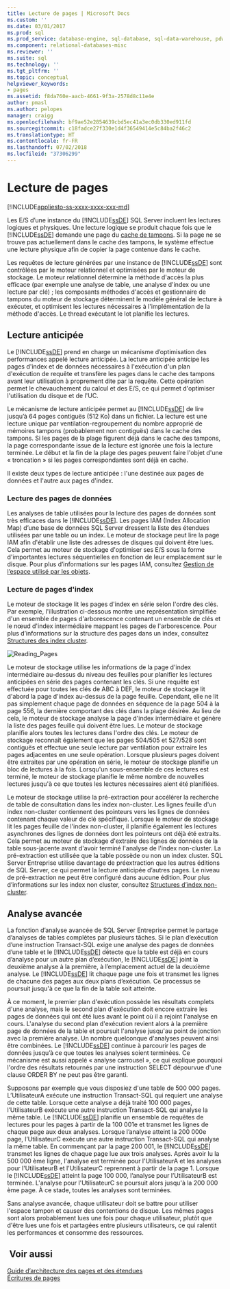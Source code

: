 ```yaml
---
title: Lecture de pages | Microsoft Docs
ms.custom: ''
ms.date: 03/01/2017
ms.prod: sql
ms.prod_service: database-engine, sql-database, sql-data-warehouse, pdw
ms.component: relational-databases-misc
ms.reviewer: ''
ms.suite: sql
ms.technology: ''
ms.tgt_pltfrm: ''
ms.topic: conceptual
helpviewer_keywords:
- pages
ms.assetid: f8da760e-aacb-4661-9f3a-2578d8c11e4e
author: pmasl
ms.author: pelopes
manager: craigg
ms.openlocfilehash: bf9ae52e2854639cbd5ec41a3ec0db330ed911fd
ms.sourcegitcommit: c18fadce27f330e1d4f36549414e5c84ba2f46c2
ms.translationtype: HT
ms.contentlocale: fr-FR
ms.lasthandoff: 07/02/2018
ms.locfileid: "37306299"
---
```

# <a name="reading-pages"></a>Lecture de pages
[!INCLUDE[appliesto-ss-xxxx-xxxx-xxx-md](../includes/appliesto-ss-xxxx-xxxx-xxx-md.md)]

Les E/S d’une instance du [!INCLUDE[ssDE](../includes/ssde-md.md)] SQL Server incluent les lectures logiques et physiques. Une lecture logique se produit chaque fois que le [!INCLUDE[ssDE](../includes/ssde-md.md)] demande une page du [cache de tampons](../relational-databases/memory-management-architecture-guide.md). Si la page ne se trouve pas actuellement dans le cache des tampons, le système effectue une lecture physique afin de copier la page contenue dans le cache.

Les requêtes de lecture générées par une instance de [!INCLUDE[ssDE](../includes/ssde-md.md)] sont contrôlées par le moteur relationnel et optimisées par le moteur de stockage. Le moteur relationnel détermine la méthode d'accès la plus efficace (par exemple une analyse de table, une analyse d'index ou une lecture par clé) ; les composants méthodes d'accès et gestionnaire de tampons du moteur de stockage déterminent le modèle général de lecture à exécuter, et optimisent les lectures nécessaires à l'implémentation de la méthode d'accès. Le thread exécutant le lot planifie les lectures.

## <a name="read-ahead"></a>Lecture anticipée
Le [!INCLUDE[ssDE](../includes/ssde-md.md)] prend en charge un mécanisme d’optimisation des performances appelé lecture anticipée. La lecture anticipée anticipe les pages d'index et de données nécessaires à l'exécution d'un plan d'exécution de requête et transfère les pages dans le cache des tampons avant leur utilisation à proprement dite par la requête. Cette opération permet le chevauchement du calcul et des E/S, ce qui permet d'optimiser l'utilisation du disque et de l'UC. 

Le mécanisme de lecture anticipée permet au [!INCLUDE[ssDE](../includes/ssde-md.md)] de lire jusqu’à 64 pages contiguës (512 Ko) dans un fichier. La lecture est une lecture unique par ventilation-regroupement du nombre approprié de mémoires tampons (probablement non contiguës) dans le cache des tampons. Si les pages de la plage figurent déjà dans le cache des tampons, la page correspondante issue de la lecture est ignorée une fois la lecture terminée. Le début et la fin de la plage des pages peuvent faire l'objet d'une « troncation » si les pages correspondantes sont déjà en cache.

Il existe deux types de lecture anticipée : l'une destinée aux pages de données et l'autre aux pages d'index.

### <a name="reading-data-pages"></a>Lecture des pages de données
Les analyses de table utilisées pour la lecture des pages de données sont très efficaces dans le [!INCLUDE[ssDE](../includes/ssde-md.md)]. Les pages IAM (Index Allocation Map) d’une base de données SQL Server dressent la liste des étendues utilisées par une table ou un index. Le moteur de stockage peut lire la page IAM afin d'établir une liste des adresses de disques qui doivent être lues. Cela permet au moteur de stockage d'optimiser ses E/S sous la forme d'importantes lectures séquentielles en fonction de leur emplacement sur le disque. Pour plus d’informations sur les pages IAM, consultez [Gestion de l’espace utilisé par les objets](../relational-databases/pages-and-extents-architecture-guide.md).

### <a name="reading-index-pages"></a>Lecture de pages d'index
Le moteur de stockage lit les pages d'index en série selon l'ordre des clés. Par exemple, l'illustration ci-dessous montre une représentation simplifiée d'un ensemble de pages d'arborescence contenant un ensemble de clés et le nœud d'index intermédiaire mappant les pages de l'arborescence. Pour plus d’informations sur la structure des pages dans un index, consultez [Structures des index cluster](../relational-databases/pages-and-extents-architecture-guide.md).

![Reading_Pages](../relational-databases/media/reading-pages.gif)

Le moteur de stockage utilise les informations de la page d'index intermédiaire au-dessus du niveau des feuilles pour planifier les lectures anticipées en série des pages contenant les clés. Si une requête est effectuée pour toutes les clés de ABC à DEF, le moteur de stockage lit d'abord la page d'index au-dessus de la page feuille. Cependant, elle ne lit pas simplement chaque page de données en séquence de la page 504 à la page 556, la dernière comportant des clés dans la plage désirée. Au lieu de cela, le moteur de stockage analyse la page d'index intermédiaire et génère la liste des pages feuille qui doivent être lues. Le moteur de stockage planifie alors toutes les lectures dans l'ordre des clés. Le moteur de stockage reconnaît également que les pages 504/505 et 527/528 sont contiguës et effectue une seule lecture par ventilation pour extraire les pages adjacentes en une seule opération. Lorsque plusieurs pages doivent être extraites par une opération en série, le moteur de stockage planifie un bloc de lectures à la fois. Lorsqu'un sous-ensemble de ces lectures est terminé, le moteur de stockage planifie le même nombre de nouvelles lectures jusqu'à ce que toutes les lectures nécessaires aient été planifiées.

Le moteur de stockage utilise la pré-extraction pour accélérer la recherche de table de consultation dans les index non-cluster. Les lignes feuille d'un index non-cluster contiennent des pointeurs vers les lignes de données contenant chaque valeur de clé spécifique. Lorsque le moteur de stockage lit les pages feuille de l'index non-cluster, il planifie également les lectures asynchrones des lignes de données dont les pointeurs ont déjà été extraits. Cela permet au moteur de stockage d'extraire des lignes de données de la table sous-jacente avant d'avoir terminé l'analyse de l'index non-cluster. La pré-extraction est utilisée que la table possède ou non un index cluster. SQL Server Entreprise utilise davantage de préextraction que les autres éditions de SQL Server, ce qui permet la lecture anticipée d’autres pages. Le niveau de pré-extraction ne peut être configuré dans aucune édition. Pour plus d’informations sur les index non cluster, consultez [Structures d’index non-cluster](../relational-databases/pages-and-extents-architecture-guide.md).

## <a name="advanced-scanning"></a>Analyse avancée
La fonction d’analyse avancée de SQL Server Entreprise permet le partage d’analyses de tables complètes par plusieurs tâches. Si le plan d’exécution d’une instruction Transact-SQL exige une analyse des pages de données d’une table et le [!INCLUDE[ssDE](../includes/ssde-md.md)] détecte que la table est déjà en cours d’analyse pour un autre plan d’exécution, le [!INCLUDE[ssDE](../includes/ssde-md.md)] joint la deuxième analyse à la première, à l’emplacement actuel de la deuxième analyse. Le [!INCLUDE[ssDE](../includes/ssde-md.md)] lit chaque page une fois et transmet les lignes de chacune des pages aux deux plans d’exécution. Ce processus se poursuit jusqu'à ce que la fin de la table soit atteinte. 

À ce moment, le premier plan d'exécution possède les résultats complets d'une analyse, mais le second plan d'exécution doit encore extraire les pages de données qui ont été lues avant le point où il a rejoint l'analyse en cours. L'analyse du second plan d'exécution revient alors à la première page de données de la table et poursuit l'analyse jusqu'au point de jonction avec la première analyse. Un nombre quelconque d'analyses peuvent ainsi être combinées. Le [!INCLUDE[ssDE](../includes/ssde-md.md)] continue à parcourir les pages de données jusqu’à ce que toutes les analyses soient terminées. Ce mécanisme est aussi appelé « analyse carrousel », ce qui explique pourquoi l'ordre des résultats retournés par une instruction SELECT dépourvue d'une clause ORDER BY ne peut pas être garanti. 

Supposons par exemple que vous disposiez d'une table de 500 000 pages. L’UtilisateurA exécute une instruction Transact-SQL qui requiert une analyse de cette table. Lorsque cette analyse a déjà traité 100 000 pages, l’UtilisateurB exécute une autre instruction Transact-SQL qui analyse la même table. Le [!INCLUDE[ssDE](../includes/ssde-md.md)] planifie un ensemble de requêtes de lectures pour les pages à partir de la 100 001e et transmet les lignes de chaque page aux deux analyses. Lorsque l’analyse atteint la 200 000e page, l’UtilisateurC exécute une autre instruction Transact-SQL qui analyse la même table. En commençant par la page 200 001, le [!INCLUDE[ssDE](../includes/ssde-md.md)] transmet les lignes de chaque page lue aux trois analyses. Après avoir lu la 500 000 ème ligne, l'analyse est terminée pour l'UtilisateurA et les analyses pour l'UtilisateurB et l'UtilisateurC reprennent à partir de la page 1. Lorsque le [!INCLUDE[ssDE](../includes/ssde-md.md)] atteint la page 100 000, l’analyse pour l’UtilisateurB est terminée. L'analyse pour l'UtilisateurC se poursuit alors jusqu'à la 200 000 ème page. À ce stade, toutes les analyses sont terminées. 

Sans analyse avancée, chaque utilisateur doit se battre pour utiliser l'espace tampon et causer des contentions de disque. Les mêmes pages sont alors probablement lues une fois pour chaque utilisateur, plutôt que d'être lues une fois et partagées entre plusieurs utilisateurs, ce qui ralentit les performances et consomme des ressources.

## <a name="see-also"></a> Voir aussi
[Guide d’architecture des pages et des étendues](../relational-databases/pages-and-extents-architecture-guide.md)   
 [Écritures de pages](../relational-databases/writing-pages.md)
